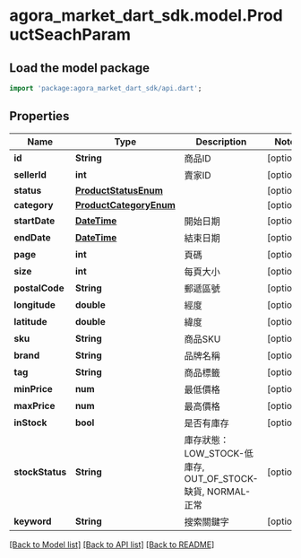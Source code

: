 # agora_market_dart_sdk.model.ProductSeachParam

## Load the model package
```dart
import 'package:agora_market_dart_sdk/api.dart';
```

## Properties
Name | Type | Description | Notes
------------ | ------------- | ------------- | -------------
**id** | **String** | 商品ID | [optional] 
**sellerId** | **int** | 賣家ID | [optional] 
**status** | [**ProductStatusEnum**](ProductStatusEnum.md) |  | [optional] 
**category** | [**ProductCategoryEnum**](ProductCategoryEnum.md) |  | [optional] 
**startDate** | [**DateTime**](DateTime.md) | 開始日期 | [optional] 
**endDate** | [**DateTime**](DateTime.md) | 結束日期 | [optional] 
**page** | **int** | 頁碼 | [optional] 
**size** | **int** | 每頁大小 | [optional] 
**postalCode** | **String** | 郵遞區號 | [optional] 
**longitude** | **double** | 經度 | [optional] 
**latitude** | **double** | 緯度 | [optional] 
**sku** | **String** | 商品SKU | [optional] 
**brand** | **String** | 品牌名稱 | [optional] 
**tag** | **String** | 商品標籤 | [optional] 
**minPrice** | **num** | 最低價格 | [optional] 
**maxPrice** | **num** | 最高價格 | [optional] 
**inStock** | **bool** | 是否有庫存 | [optional] 
**stockStatus** | **String** | 庫存狀態：LOW_STOCK-低庫存, OUT_OF_STOCK-缺貨, NORMAL-正常 | [optional] 
**keyword** | **String** | 搜索關鍵字 | [optional] 

[[Back to Model list]](../README.md#documentation-for-models) [[Back to API list]](../README.md#documentation-for-api-endpoints) [[Back to README]](../README.md)


